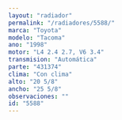 ```yaml
---
layout: "radiador"
permalink: "/radiadores/5588/"
marca: "Toyota"
modelo: "Tacoma"
ano: "1998"
motor: "L4 2.4 2.7, V6 3.4"
transmision: "Automática"
parte: "431374"
clima: "Con clima"
alto: "20 5/8"
ancho: "25 5/8"
observaciones: ""
id: "5588"
---
```



